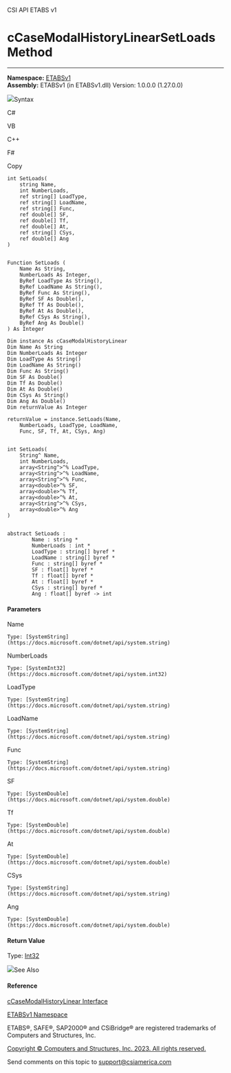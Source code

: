 ﻿

CSI API ETABS v1

# cCaseModalHistoryLinearSetLoads Method  
  
---  
  
**Namespace:** [ETABSv1](2780f1b8-2033-5289-2298-1cdb2a7508d9.htm)  
**Assembly:** ETABSv1 (in ETABSv1.dll) Version: 1.0.0.0 (1.27.0.0)

![](../icons/SectionExpanded.png)Syntax

C#

VB

C++

F#

Copy

    
    
    int SetLoads(
    	string Name,
    	int NumberLoads,
    	ref string[] LoadType,
    	ref string[] LoadName,
    	ref string[] Func,
    	ref double[] SF,
    	ref double[] Tf,
    	ref double[] At,
    	ref string[] CSys,
    	ref double[] Ang
    )
    
    
    Function SetLoads ( 
    	Name As String,
    	NumberLoads As Integer,
    	ByRef LoadType As String(),
    	ByRef LoadName As String(),
    	ByRef Func As String(),
    	ByRef SF As Double(),
    	ByRef Tf As Double(),
    	ByRef At As Double(),
    	ByRef CSys As String(),
    	ByRef Ang As Double()
    ) As Integer
    
    Dim instance As cCaseModalHistoryLinear
    Dim Name As String
    Dim NumberLoads As Integer
    Dim LoadType As String()
    Dim LoadName As String()
    Dim Func As String()
    Dim SF As Double()
    Dim Tf As Double()
    Dim At As Double()
    Dim CSys As String()
    Dim Ang As Double()
    Dim returnValue As Integer
    
    returnValue = instance.SetLoads(Name, 
    	NumberLoads, LoadType, LoadName, 
    	Func, SF, Tf, At, CSys, Ang)
    
    
    int SetLoads(
    	String^ Name, 
    	int NumberLoads, 
    	array<String^>^% LoadType, 
    	array<String^>^% LoadName, 
    	array<String^>^% Func, 
    	array<double>^% SF, 
    	array<double>^% Tf, 
    	array<double>^% At, 
    	array<String^>^% CSys, 
    	array<double>^% Ang
    )
    
    
    abstract SetLoads : 
            Name : string * 
            NumberLoads : int * 
            LoadType : string[] byref * 
            LoadName : string[] byref * 
            Func : string[] byref * 
            SF : float[] byref * 
            Tf : float[] byref * 
            At : float[] byref * 
            CSys : string[] byref * 
            Ang : float[] byref -> int 
    

#### Parameters

Name

    Type: [SystemString](https://docs.microsoft.com/dotnet/api/system.string)  

NumberLoads

    Type: [SystemInt32](https://docs.microsoft.com/dotnet/api/system.int32)  

LoadType

    Type: [SystemString](https://docs.microsoft.com/dotnet/api/system.string)  

LoadName

    Type: [SystemString](https://docs.microsoft.com/dotnet/api/system.string)  

Func

    Type: [SystemString](https://docs.microsoft.com/dotnet/api/system.string)  

SF

    Type: [SystemDouble](https://docs.microsoft.com/dotnet/api/system.double)  

Tf

    Type: [SystemDouble](https://docs.microsoft.com/dotnet/api/system.double)  

At

    Type: [SystemDouble](https://docs.microsoft.com/dotnet/api/system.double)  

CSys

    Type: [SystemString](https://docs.microsoft.com/dotnet/api/system.string)  

Ang

    Type: [SystemDouble](https://docs.microsoft.com/dotnet/api/system.double)  

#### Return Value

Type: [Int32](https://docs.microsoft.com/dotnet/api/system.int32)

![](../icons/SectionExpanded.png)See Also

#### Reference

[cCaseModalHistoryLinear Interface](596d9c06-2cea-4637-ae55-f2a928834e68.htm)

[ETABSv1 Namespace](2780f1b8-2033-5289-2298-1cdb2a7508d9.htm)

ETABS®, SAFE®, SAP2000® and CSiBridge® are registered trademarks of Computers
and Structures, Inc.  

[Copyright © Computers and Structures, Inc. 2023. All rights
reserved.](http://www.csiamerica.com)

Send comments on this topic to
[support@csiamerica.com](mailto:support%40csiamerica.com?Subject=CSI%20API%20ETABS%20v1)

